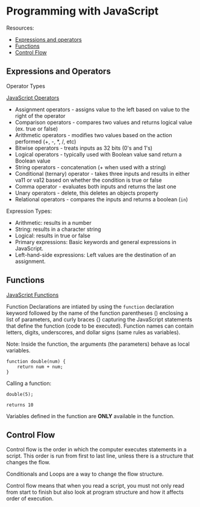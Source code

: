 # Programming with JavaScript
Resources:
- [Expressions and operators](https://developer.mozilla.org/en-US/docs/Web/JavaScript/Guide/Expressions_and_Operators)
- [Functions](https://developer.mozilla.org/en-US/docs/Web/JavaScript/Guide/Functions)
- [Control Flow](https://developer.mozilla.org/en-US/docs/Glossary/Control_flow)


## Expressions and Operators
 
Operator Types

[JavaScript Operators](https://www.w3schools.com/js/js_operators.asp)
- Assignment operators - assigns value to the left based on value to the right of the operator
- Comparison operators - compares two values and returns logical value (ex. true or false)
- Arithmetic operators - modifies two values based on the action performed (+, -, *, /, etc)
- Bitwise operators - treats inputs as 32 bits (0's and 1's)
- Logical operators - typically used with Boolean value sand return a Boolean value
- String operators - concatenation (+ when used with a string)
- Conditional (ternary) operator - takes three inputs and results in either va11 or va12 based on whether the condition is true or false
- Comma operator - evaluates both inputs and returns the last one
- Unary operators - delete, this deletes an objects property
- Relational operators - compares the inputs and returns a boolean (`in`)
  
Expression Types:
- Arithmetic: results in a number
- String: results in a character string
- Logical: results in true or false
- Primary expressions: Basic keywords and general expressions in JavaScript.
- Left-hand-side expressions: Left values are the destination of an assignment.

## Functions
[JavaScript Functions](https://www.w3schools.com/js/js_functions.asp)

Function Declarations are intiated by using the `function` declaration keyword followed by the name of the function parentheses () enclosing a list of parameters, and curly braces {} capturing the JavaScript statements that define the function (code to be executed). Function names can contain letters, digits, underscores, and dollar signs (same rules as variables).

Note: Inside the function, the arguments (the parameters) behave as local variables.

```
function double(num) {
    return num + num;
}
```

Calling a function:
```
double(5);

returns 10
```

Variables defined in the function are **ONLY** available in the function.


## Control Flow
Control flow is the order in which the computer executes statements in a script. This order is run from first to last line, unless there is a structure that changes the flow.

Conditionals and Loops are a way to change the flow structure.

Control flow means that when you read a script, you must not only read from start to finish but also look at program structure and how it affects order of execution.







